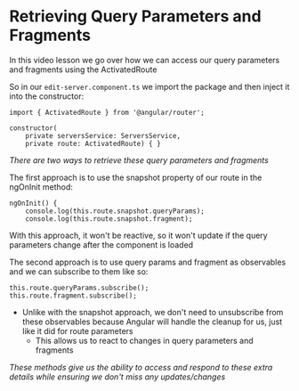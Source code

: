 # Retrieving Query Parameters and Fragments

In this video lesson we go over how we can access our query parameters and fragments using the ActivatedRoute

So in our `edit-server.component.ts` we import the package and then inject it into the constructor:

`import { ActivatedRoute } from '@angular/router';`

```
constructor(
    private serversService: ServersService,
    private route: ActivatedRoute) { }
```

_There are two ways to retrieve these query parameters and fragments_

The first approach is to use the snapshot property of our route in the ngOnInit method:

```
ngOnInit() {
    console.log(this.route.snapshot.queryParams);
    console.log(this.route.snapshot.fragment);
```

With this approach, it won't be reactive, so it won't update if the query parameters change after the component is loaded

The second approach is to use query params and fragment as observables and we can subscribe to them like so:

```
this.route.queryParams.subscribe();
this.route.fragment.subscribe();
```

- Unlike with the snapshot approach, we don't need to unsubscribe from these observables because Angular will handle the cleanup for us, just like it did for route parameters
  - This allows us to react to changes in query parameters and fragments

_These methods give us the ability to access and respond to these extra details while ensuring we don't miss any updates/changes_
